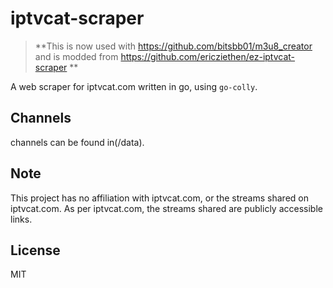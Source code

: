 # iptvcat-scraper

> **This is  now used with https://github.com/bitsbb01/m3u8_creator and is modded from https://github.com/ericziethen/ez-iptvcat-scraper **

A web scraper for iptvcat.com written in go, using `go-colly`.

## Channels

channels can be found in(/data).

## Note

This project has no affiliation with iptvcat.com, or the streams shared on iptvcat.com. As per iptvcat.com, the streams shared are publicly accessible links.

## License

MIT
